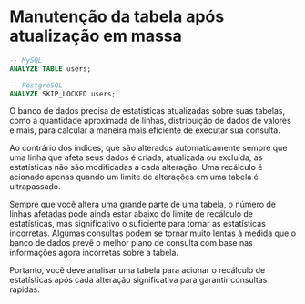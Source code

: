 # Manutenção da tabela após atualização em massa

```sql
-- MySQL
ANALYZE TABLE users;
```

```sql
-- PostgreSQL
ANALYZE SKIP_LOCKED users;
```

<p>
O banco de dados precisa de estatísticas atualizadas sobre suas tabelas, como a quantidade aproximada de linhas, distribuição de dados de valores e mais, para calcular a maneira mais eficiente de executar sua consulta.
</p>
<p>
Ao contrário dos índices, que são alterados automaticamente sempre que uma linha que afeta seus dados é criada, atualizada ou excluída, as estatísticas não são modificadas a cada alteração. Uma recálculo é acionado apenas quando um limite de alterações em uma tabela é ultrapassado.
</p>
<p>
Sempre que você altera uma grande parte de uma tabela, o número de linhas afetadas pode ainda estar abaixo do limite de recálculo de estatísticas, mas significativo o suficiente para tornar as estatísticas incorretas. Algumas consultas podem se tornar muito lentas à medida que o banco de dados prevê o melhor plano de consulta com base nas informações agora incorretas sobre a tabela.
</p>
<p>
Portanto, você deve analisar uma tabela para acionar o recálculo de estatísticas após cada alteração significativa para garantir consultas rápidas.
</p>